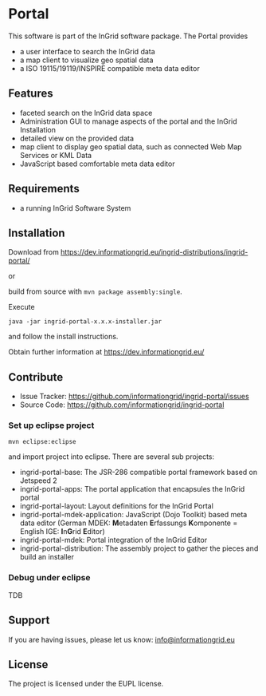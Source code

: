 Portal
====================

This software is part of the InGrid software package. The Portal provides

- a user interface to search the InGrid data
- a map client to visualize geo spatial data
- a ISO 19115/19119/INSPIRE compatible meta data editor



Features
--------

- faceted search on the InGrid data space
- Administration GUI to manage aspects of the portal and the InGrid Installation
- detailed view on the provided data
- map client to display geo spatial data, such as connected Web Map Services or KML Data
- JavaScript based comfortable meta data editor

Requirements
-------------

- a running InGrid Software System

Installation
------------

Download from https://dev.informationgrid.eu/ingrid-distributions/ingrid-portal/
 
or

build from source with `mvn package assembly:single`.

Execute

```
java -jar ingrid-portal-x.x.x-installer.jar
```

and follow the install instructions.

Obtain further information at https://dev.informationgrid.eu/


Contribute
----------

- Issue Tracker: https://github.com/informationgrid/ingrid-portal/issues
- Source Code: https://github.com/informationgrid/ingrid-portal
 
### Set up eclipse project

```
mvn eclipse:eclipse
```

and import project into eclipse. There are several sub projects:

- ingrid-portal-base: The JSR-286 compatible portal framework based on Jetspeed 2
- ingrid-portal-apps: The portal application that encapsules the InGrid portal
- ingrid-portal-layout: Layout definitions for the InGrid Portal
- ingrid-portal-mdek-application: JavaScript (Dojo Toolkit) based meta data editor (German MDEK: **M**etadaten **E**rfassungs **K**omponente = English IGE: **I**n**G**rid **E**ditor)
- ingrid-portal-mdek: Portal integration of the InGrid Editor
- ingrid-portal-distribution: The assembly project to gather the pieces and build an installer



### Debug under eclipse

TDB

Support
-------

If you are having issues, please let us know: info@informationgrid.eu

License
-------

The project is licensed under the EUPL license.
